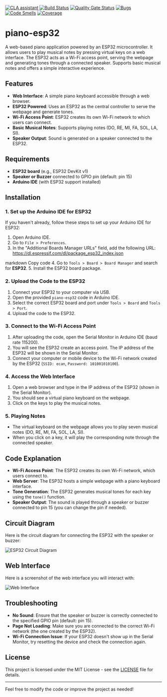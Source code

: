 [![CLA assistant](https://cla-assistant.io/readme/badge/Zreechxnn/piano-esp32)](https://cla-assistant.io/Zreechxnn/piano-esp32)
[![Build Status](https://github.com/Zreechxnn/piano-esp32/actions/workflows/build.yml/badge.svg)](https://github.com/Zreechxnn/piano-esp32/actions/)
[![Quality Gate Status](https://sonarcloud.io/api/project_badges/measure?project=Zreechxnn_piano-esp32&metric=alert_status)](https://sonarcloud.io/dashboard?id=Zreechxnn_piano-esp32)
[![Bugs](https://sonarcloud.io/api/project_badges/measure?project=Zreechxnn_piano-esp32&metric=bugs)](https://sonarcloud.io/dashboard?id=Zreechxnn_piano-esp32)
[![Code Smells](https://sonarcloud.io/api/project_badges/measure?project=Zreechxnn_piano-esp32&metric=code_smells)](https://sonarcloud.io/dashboard?id=Zreechxnn_piano-esp32)
[![Coverage](https://sonarcloud.io/api/project_badges/measure?project=Zreechxnn_piano-esp32&metric=coverage)](https://sonarcloud.io/dashboard?id=Zreechxnn_piano-esp32)
# piano-esp32

A web-based piano application powered by an ESP32 microcontroller. It allows users to play musical notes by pressing virtual keys on a web interface. The ESP32 acts as a Wi-Fi access point, serving the webpage and generating tones through a connected speaker. Supports basic musical notes and offers a simple interactive experience.

## Features
- **Web Interface**: A simple piano keyboard accessible through a web browser.
- **ESP32 Powered**: Uses an ESP32 as the central controller to serve the webpage and generate tones.
- **Wi-Fi Access Point**: ESP32 creates its own Wi-Fi network to which users can connect.
- **Basic Musical Notes**: Supports playing notes (DO, RE, MI, FA, SOL, LA, SI).
- **Speaker Output**: Sound is generated on a speaker connected to the ESP32.

## Requirements
- **ESP32 board** (e.g., ESP32 DevKit v1)
- **Speaker or Buzzer** connected to GPIO pin (default: pin 15)
- **Arduino IDE** (with ESP32 support installed)

## Installation

### 1. Set up the Arduino IDE for ESP32
If you haven't already, follow these steps to set up your Arduino IDE for ESP32:

1. Open Arduino IDE.
2. Go to `File > Preferences`.
3. In the "Additional Boards Manager URLs" field, add the following URL:
https://dl.espressif.com/dl/package_esp32_index.json

markdown
Copy code
4. Go to `Tools > Board > Board Manager` and search for **ESP32**.
5. Install the ESP32 board package.

### 2. Upload the Code to the ESP32

1. Connect your ESP32 to your computer via USB.
2. Open the provided `piano-esp32` code in Arduino IDE.
3. Select the correct ESP32 board and port under `Tools > Board` and `Tools > Port`.
4. Upload the code to the ESP32.

### 3. Connect to the Wi-Fi Access Point

1. After uploading the code, open the Serial Monitor in Arduino IDE (baud rate 115200).
2. You will see the ESP32 create an access point. The IP address of the ESP32 will be shown in the Serial Monitor.
3. Connect your computer or mobile device to the Wi-Fi network created by the ESP32 (`SSID: ecan`, `Password: 101001010100`).

### 4. Access the Web Interface

1. Open a web browser and type in the IP address of the ESP32 (shown in the Serial Monitor).
2. You should see a virtual piano keyboard on the webpage.
3. Click on the keys to play the musical notes.

### 5. Playing Notes
- The virtual keyboard on the webpage allows you to play seven musical notes (DO, RE, MI, FA, SOL, LA, SI).
- When you click on a key, it will play the corresponding note through the connected speaker.

## Code Explanation

- **Wi-Fi Access Point**: The ESP32 creates its own Wi-Fi network, which users connect to.
- **Web Server**: The ESP32 hosts a simple webpage with a piano keyboard interface.
- **Tone Generation**: The ESP32 generates musical tones for each key using the `tone()` function.
- **Speaker Output**: The sound is played through a speaker or buzzer connected to pin 15 (you can change the pin if needed).

## Circuit Diagram

Here is the circuit diagram for connecting the ESP32 with the speaker or buzzer:

![ESP32 Circuit Diagram](https://a.top4top.io/p_3282v9r9x1.png)

## Web Interface

Here is a screenshot of the web interface you will interact with:

![Web Interface](https://j.top4top.io/p_328246b3g1.jpg)

## Troubleshooting
- **No Sound**: Ensure that the speaker or buzzer is correctly connected to the specified GPIO pin (default: pin 15).
- **Page Not Loading**: Make sure you are connected to the correct Wi-Fi network (the one created by the ESP32).
- **Wi-Fi Connection Issue**: If your ESP32 doesn't show up in the Serial Monitor, try resetting the device and check the connection again.

## License
This project is licensed under the MIT License - see the [LICENSE](LICENSE) file for details.

---

Feel free to modify the code or improve the project as needed!
